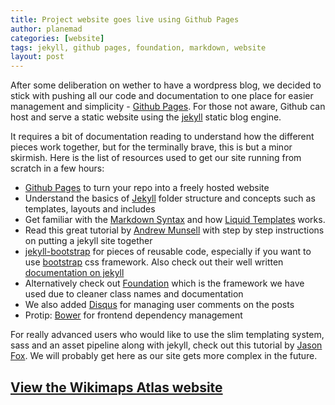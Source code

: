 ```yaml
---
title: Project website goes live using Github Pages
author: planemad
categories: [website]
tags: jekyll, github pages, foundation, markdown, website
layout: post
---
```


After some deliberation on wether to have a wordpress blog, we decided to stick with pushing all our code and documentation to one place for easier management and simplicity - [Github Pages](http://pages.github.com/). For those not aware, Github can host and serve a static website using the [jekyll](http://jekyllrb.com/) static blog engine. 

It requires a bit of documentation reading to understand how the different pieces work together, but for the terminally brave, this is but a minor skirmish. Here is the list of resources used to get our site running from scratch in a few hours:

* [Github Pages](http://pages.github.com/) to turn your repo into a freely hosted website
* Understand the basics of [Jekyll](http://jekyllrb.com/docs/home/) folder structure and concepts such as templates, layouts and includes
* Get familiar with the [Markdown Syntax](http://daringfireball.net/projects/markdown/basics) and how [Liquid Templates](http://docs.shopify.com/themes/liquid-basics) works.
* Read this great tutorial by [Andrew Munsell](https://www.andrewmunsell.com/tutorials/jekyll-by-example/tutorial) with step by step instructions on putting a jekyll site together
* [jekyll-bootstrap](https://github.com/plusjade/jekyll-bootstrap) for pieces of reusable code, especially if you want to use [bootstrap](http://getbootstrap.com/getting-started/) css framework. Also check out their well written [documentation on jekyll](http://jekyllbootstrap.com/lessons/jekyll-introduction.html) 
* Alternatively check out [Foundation](http://foundation.zurb.com/docs/) which is the framework we have used due to cleaner class names and documentation 
* We also added [Disqus](http://disqus.com/websites/) for managing user comments on the posts
* Protip: [Bower](http://bower.io/) for frontend dependency management

For really advanced users who would like to use the slim templating system, sass and an asset pipeline along with jekyll, check out this tutorial by [Jason Fox](http://www.neverstopbuilding.com/jekyll-slim-compass-blog). We will probably get here as our site gets more complex in the future.

## [View the Wikimaps Atlas website](http://planemad.github.io/wikimaps-atlas/)

